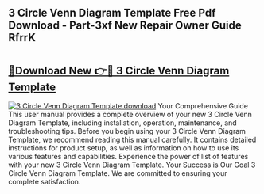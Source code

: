 ## 3 Circle Venn Diagram Template Free Pdf Download - Part-3xf New Repair Owner Guide RfrrK

# <h2><a href="http://dfrpyjg.blite.top/?on=3+Circle+Venn+Diagram+Template">🔗Download New 👉🔴 3 Circle Venn Diagram Template</a></h2>

[![3 Circle Venn Diagram Template download](https://i.imgur.com/lujVjoI.png)](http://dfrpyjg.blite.top/?on=3+Circle+Venn+Diagram+Template)
Your Comprehensive Guide This user manual provides a complete overview of your new 3 Circle Venn Diagram Template, including installation, operation, maintenance, and troubleshooting tips. Before you begin using your 3 Circle Venn Diagram Template, we recommend reading this manual carefully. It contains detailed instructions for product setup, as well as information on how to use its various features and capabilities. Experience the power of list of features with your new 3 Circle Venn Diagram Template. Your Success is Our Goal 3 Circle Venn Diagram Template. We are committed to ensuring your complete satisfaction.
